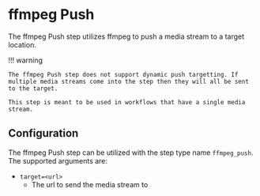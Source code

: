 # ffmpeg Push

The ffmpeg Push step utilizes ffmpeg to push a media stream to a target location.

!!! warning

    The ffmpeg Push step does not support dynamic push targetting. If multiple media streams come into the step then they will all be sent to the target.

    This step is meant to be used in workflows that have a single media stream.

## Configuration

The ffmpeg Push step can be utilized with the step type name `ffmpeg_push`.  The supported arguments are:

* `target=<url>`
    * The url to send the media stream to

